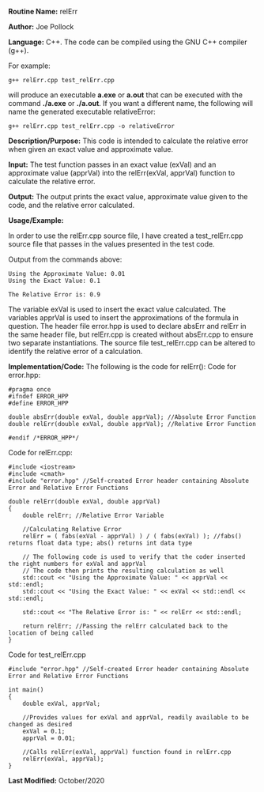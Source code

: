 **Routine Name:** relErr

**Author:** Joe Pollock

**Language:** C++. The code can be compiled using the GNU C++ compiler (g++).

For example:
```
g++ relErr.cpp test_relErr.cpp
```

will produce an executable **a.exe** or **a.out** that can be executed with the command **./a.exe** or **./a.out**. If you want a different name, the following will name the
generated executable relativeError:
```
g++ relErr.cpp test_relErr.cpp -o relativeError
```

**Description/Purpose:** This code is intended to calculate the relative error when given an exact value and approximate value.

**Input:** The test function passes in an exact value (exVal) and an approximate value (apprVal) into the relErr(exVal, apprVal) function
to calculate the relative error.

**Output:** The output prints the exact value, approximate value given to the code, and the relative error calculated.

**Usage/Example:**

In order to use the relErr.cpp source file, I have created a test_relErr.cpp source file that passes in the values presented in the test code.

Output from the commands above:
```
Using the Approximate Value: 0.01
Using the Exact Value: 0.1

The Relative Error is: 0.9
```

The variable exVal is used to insert the exact value calculated. The variables apprVal is used to insert the approximations of the formula in question.
The header file error.hpp is used to declare absErr and relErr in the same header file, but relErr.cpp is created without absErr.cpp to ensure two separate
instantiations. The source file test_relErr.cpp can be altered to identify the relative error of a calculation.

**Implementation/Code:** The following is the code for relErr():
Code for error.hpp:
```
#pragma once
#ifndef ERROR_HPP
#define ERROR_HPP

double absErr(double exVal, double apprVal); //Absolute Error Function
double relErr(double exVal, double apprVal); //Relative Error Function

#endif /*ERROR_HPP*/
```

Code for relErr.cpp:
```
#include <iostream>
#include <cmath>
#include "error.hpp" //Self-created Error header containing Absolute Error and Relative Error Functions

double relErr(double exVal, double apprVal)
{
	double relErr; //Relative Error Variable

	//Calculating Relative Error
	relErr = ( fabs(exVal - apprVal) ) / ( fabs(exVal) ); //fabs() returns float data type; abs() returns int data type

	// The following code is used to verify that the coder inserted the right numbers for exVal and apprVal
	// The code then prints the resulting calculation as well
	std::cout << "Using the Approximate Value: " << apprVal << std::endl;
	std::cout << "Using the Exact Value: " << exVal << std::endl << std::endl;

	std::cout << "The Relative Error is: " << relErr << std::endl;

	return relErr; //Passing the relErr calculated back to the location of being called
}
```

Code for test_relErr.cpp
```
#include "error.hpp" //Self-created Error header containing Absolute Error and Relative Error Functions

int main()
{
	double exVal, apprVal;

	//Provides values for exVal and apprVal, readily available to be changed as desired
	exVal = 0.1;
	apprVal = 0.01;

	//Calls relErr(exVal, apprVal) function found in relErr.cpp
	relErr(exVal, apprVal);
}
```

**Last Modified:** October/2020

